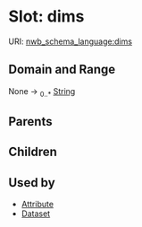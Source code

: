 
# Slot: dims




URI: [nwb_schema_language:dims](https://w3id.org/p2p_ld/nwb-schema-language/dims)


## Domain and Range

None &#8594;  <sub>0..\*</sub> [String](types/String.md)

## Parents


## Children


## Used by

 * [Attribute](Attribute.md)
 * [Dataset](Dataset.md)
